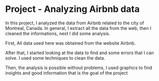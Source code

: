 # Project - Analyzing Airbnb data
In this project, I analyzed the data from Airbnb related to the city of Montreal, Canada. 
In general, I extract all the data from the web, then I cleaned the informations, next I did some analysis.

First, All data used here was obtained from the website Airbnb.

After that, I started looking at the data to find and some errors that I can solve. I used some techniques to clean the data.

Then, the analysis is possible without problems, I used graphics to find insights and good information that is the goal of the project
